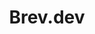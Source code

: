 ---
blog: https://brev.dev/blog
codehost: https://github.com/brevdev
logohandle: brevdev
sort: brev
title: Brev.dev
website: https://www.brev.dev/
---